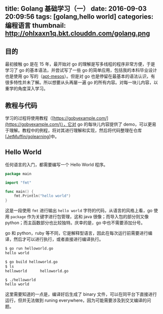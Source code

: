 title: Golang 基础学习（一）
date: 2016-09-03 20:09:56
tags: [golang,hello world]
categories: 编程语言
thumbnail: http://ohlxaxn1q.bkt.clouddn.com/golang.png
---

## 目的

最初接触 go 是在 15 年，最开始对 go 的理解是写多线程的程序非常方便，于是学习了 go 的基本语法，并尝试写了一些 go 的简单应用，包括我的本科毕业设计也是使用 go 写的（[apt-mesos](https://github.com/icsnju/apt-mesos)）。但是对 go 也是停留在最基本的语法认识，有很多特性并未了解。所以想要从头再屡一遍 go 的所有内容。对每一块儿内容，以重学的角度深入学习。

<!-- more -->

## 教程与代码
学习的过程将使用教程（[https://gobyexample.com/](https://gobyexample.com/)），它对 go 的每块儿内容提供了 demo，可以更易于理解。教程中的例程，将对其进行理解和实现，然后将代码整理在仓库 [[JetMuffin/golearning](https://github.com/JetMuffin/golearning.git)]中。

## Hello World

任何语言的入门，都需要编写一个 Hello World 程序。

```go
package main

import "fmt"

func main() {
    fmt.Println("hello world")
}
```

这是一段使用 `fmt` 进行输出 `hello world` 字符的代码，从语言的风格上看，go 使用 `package` 作为关键字进行包管理，这和 java 很像；而导入包的部分则又像 python；而主函数部分也比较独特。庆幸的是，go 中也不需要添加分号。

go 和 python，ruby 等不同，它是解释型语言，因此在每次运行前需要进行编译，然后才可以进行执行，或者直接进行编译执行。

```bash
$ go run helloworld.go
hello world

$ go build helloworld.go
$ ls
helloworld      helloworld.go

$ ./helloworld
hello world
```

这里需要知道的一点是，编译好后生成了 binary 文件，可以在同平台下直接进行运行，但并无法做到 runing everywhere，因为可能需要涉及到交叉编译的问题。

